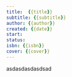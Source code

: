 ```yaml
---
title:  {{title}}
subtitle: {{subtitle}}
author: {{author}}
created: {{date}}
start: 
status: 
isbn: {{isbn}}
cover: {{cover}}
---
```


asdasdasdasdsad
